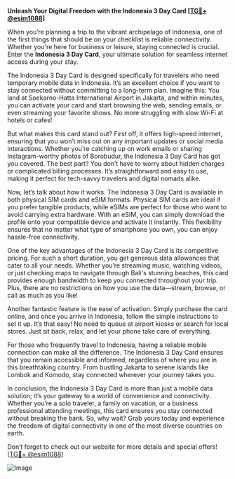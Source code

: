 **Unleash Your Digital Freedom with the Indonesia 3 Day Card [[TG💪+ @esim1088](https://t.me/s/esim1088)]**

When you’re planning a trip to the vibrant archipelago of Indonesia, one of the first things that should be on your checklist is reliable connectivity. Whether you're here for business or leisure, staying connected is crucial. Enter the **Indonesia 3 Day Card**, your ultimate solution for seamless internet access during your stay.

The Indonesia 3 Day Card is designed specifically for travelers who need temporary mobile data in Indonesia. It’s an excellent choice if you want to stay connected without committing to a long-term plan. Imagine this: You land at Soekarno-Hatta International Airport in Jakarta, and within minutes, you can activate your card and start browsing the web, sending emails, or even streaming your favorite shows. No more struggling with slow Wi-Fi at hotels or cafes! 

But what makes this card stand out? First off, it offers high-speed internet, ensuring that you won’t miss out on any important updates or social media interactions. Whether you're catching up on work emails or sharing Instagram-worthy photos of Borobudur, the Indonesia 3 Day Card has got you covered. The best part? You don’t have to worry about hidden charges or complicated billing processes. It’s straightforward and easy to use, making it perfect for tech-savvy travelers and digital nomads alike.

Now, let’s talk about how it works. The Indonesia 3 Day Card is available in both physical SIM cards and eSIM formats. Physical SIM cards are ideal if you prefer tangible products, while eSIMs are perfect for those who want to avoid carrying extra hardware. With an eSIM, you can simply download the profile onto your compatible device and activate it instantly. This flexibility ensures that no matter what type of smartphone you own, you can enjoy hassle-free connectivity.

One of the key advantages of the Indonesia 3 Day Card is its competitive pricing. For such a short duration, you get generous data allowances that cater to all your needs. Whether you’re streaming music, watching videos, or just checking maps to navigate through Bali's stunning beaches, this card provides enough bandwidth to keep you connected throughout your trip. Plus, there are no restrictions on how you use the data—stream, browse, or call as much as you like!

Another fantastic feature is the ease of activation. Simply purchase the card online, and once you arrive in Indonesia, follow the simple instructions to set it up. It’s that easy! No need to queue at airport kiosks or search for local stores. Just sit back, relax, and let your phone take care of everything.

For those who frequently travel to Indonesia, having a reliable mobile connection can make all the difference. The Indonesia 3 Day Card ensures that you remain accessible and informed, regardless of where you are in this breathtaking country. From bustling Jakarta to serene islands like Lombok and Komodo, stay connected wherever your journey takes you.

In conclusion, the Indonesia 3 Day Card is more than just a mobile data solution; it’s your gateway to a world of convenience and connectivity. Whether you’re a solo traveler, a family on vacation, or a business professional attending meetings, this card ensures you stay connected without breaking the bank. So, why wait? Grab yours today and experience the freedom of digital connectivity in one of the most diverse countries on earth.

Don’t forget to check out our website for more details and special offers! [[TG💪+ @esim1088](https://t.me/s/esim1088)]  

![Image](https://i.postimg.cc/Y0z9fWf4/image.png)